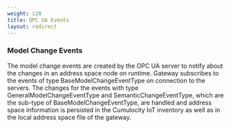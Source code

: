```yaml
---
weight: 120
title: OPC UA Events
layout: redirect
---
```


### Model Change Events

The model change events are created by the OPC UA server to notify about the changes in an address space node on runtime.
Gateway subscribes to the events of type BaseModelChangeEventType on connection to the servers. 
The changes for the events with type GeneralModelChangeEventType and SemanticChangeEventType, which are the sub-type of BaseModelChangeEventType, are handled and address space information is persisted in the Cumulocity IoT inventory as well as in the local address space file of the gateway. 